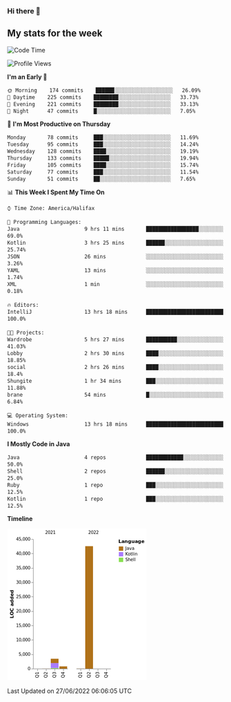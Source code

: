### Hi there 👋

## My stats for the week
<!--START_SECTION:waka-->
![Code Time](http://img.shields.io/badge/Code%20Time-299%20hrs%2032%20mins-blue)

![Profile Views](http://img.shields.io/badge/Profile%20Views-0-blue)

**I'm an Early 🐤** 

```text
🌞 Morning    174 commits    ██████░░░░░░░░░░░░░░░░░░░   26.09% 
🌆 Daytime    225 commits    ████████░░░░░░░░░░░░░░░░░   33.73% 
🌃 Evening    221 commits    ████████░░░░░░░░░░░░░░░░░   33.13% 
🌙 Night      47 commits     █░░░░░░░░░░░░░░░░░░░░░░░░   7.05%

```
📅 **I'm Most Productive on Thursday** 

```text
Monday       78 commits     ███░░░░░░░░░░░░░░░░░░░░░░   11.69% 
Tuesday      95 commits     ███░░░░░░░░░░░░░░░░░░░░░░   14.24% 
Wednesday    128 commits    ████░░░░░░░░░░░░░░░░░░░░░   19.19% 
Thursday     133 commits    █████░░░░░░░░░░░░░░░░░░░░   19.94% 
Friday       105 commits    ████░░░░░░░░░░░░░░░░░░░░░   15.74% 
Saturday     77 commits     ███░░░░░░░░░░░░░░░░░░░░░░   11.54% 
Sunday       51 commits     ██░░░░░░░░░░░░░░░░░░░░░░░   7.65%

```


📊 **This Week I Spent My Time On** 

```text
⌚︎ Time Zone: America/Halifax

💬 Programming Languages: 
Java                     9 hrs 11 mins       █████████████████░░░░░░░░   69.0% 
Kotlin                   3 hrs 25 mins       ██████░░░░░░░░░░░░░░░░░░░   25.74% 
JSON                     26 mins             ░░░░░░░░░░░░░░░░░░░░░░░░░   3.26% 
YAML                     13 mins             ░░░░░░░░░░░░░░░░░░░░░░░░░   1.74% 
XML                      1 min               ░░░░░░░░░░░░░░░░░░░░░░░░░   0.18%

🔥 Editors: 
IntelliJ                 13 hrs 18 mins      █████████████████████████   100.0%

🐱‍💻 Projects: 
Wardrobe                 5 hrs 27 mins       ██████████░░░░░░░░░░░░░░░   41.03% 
Lobby                    2 hrs 30 mins       ████░░░░░░░░░░░░░░░░░░░░░   18.85% 
social                   2 hrs 26 mins       ████░░░░░░░░░░░░░░░░░░░░░   18.4% 
Shungite                 1 hr 34 mins        ███░░░░░░░░░░░░░░░░░░░░░░   11.88% 
brane                    54 mins             █░░░░░░░░░░░░░░░░░░░░░░░░   6.84%

💻 Operating System: 
Windows                  13 hrs 18 mins      █████████████████████████   100.0%

```

**I Mostly Code in Java** 

```text
Java                     4 repos             ████████████░░░░░░░░░░░░░   50.0% 
Shell                    2 repos             ██████░░░░░░░░░░░░░░░░░░░   25.0% 
Ruby                     1 repo              ███░░░░░░░░░░░░░░░░░░░░░░   12.5% 
Kotlin                   1 repo              ███░░░░░░░░░░░░░░░░░░░░░░   12.5%

```


**Timeline**

![Chart not found](https://raw.githubusercontent.com/lyndseyy/lyndseyy/main/charts/bar_graph.png) 


 Last Updated on 27/06/2022 06:06:05 UTC
<!--END_SECTION:waka-->